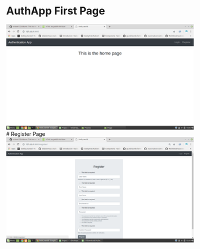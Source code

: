 # AuthApp First Page
<div>
<img src="image/FirstPage.png">
</div>
# Register Page
<div>
<img src="image/register.png">
</div>
